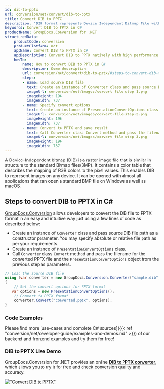 ```yaml
---
id: dib-to-pptx
url: conversion/net/convert/dib-to-pptx
title: Convert DIB to PPTX
description: "DIB format represents Device Independent Bitmap File with .dib extension. Learn how to convert DIB to PPTX file programmatically in C# language using GroupDocs.Conversion for .NET library."
keywords: Convert DIB to PPTX in C#
productName: GroupDocs.Conversion for .NET
structuredData:
    productCode: conversion
    productPlatform: net
    appName: Convert DIB to PPTX in C#
    appDescription: Convert DIB to PPTX natively with high performance using C# language and server side GroupDocs.Conversion for .NET APIs, without the use of any software like Microsoft or Open Office.
    howTo:
        name: How to convert DIB to PPTX in C# 
        description: Some description
        url: conversion/net/convert/dib-to-pptx/#steps-to-convert-dib-to-pptx-in-c
        steps:
        - name: Load source DIB file 
          text: Create an instance of Converter class and pass source DIB file path as a constructor parameter. You may specify absolute or relative file path as per your requirements. 
          imageUrl: conversion/net/images/convert-file-step-1.png
          imageHeight: 196
          imageWidth: 737
        - name: Specify convert options 
          text: Create an instance of PresentationConvertOptions class.
          imageUrl: conversion/net/images/convert-file-step-2.png
          imageHeight: 196
          imageWidth: 737
        - name: Convert to PPTX and save result 
          text: Call Converter class Convert method and pass the filename for the converted HTML file and the PresentationConvertOptions object from the previous step as parameters.
          imageUrl: conversion/net/images/convert-file-step-3.png
          imageHeight: 196
          imageWidth: 737
---
```


A Device-Independent bitmap (DIB) is a raster image file that is similar in structure to the standard Bitmap files(BMP). It contains a color table that describes the mapping of RGB colors to the pixel values. This enables DIB to represent images on any device. It can be opened with almost all applications that can open a standard BMP file on Windows as well as macOS.

## Steps to convert DIB to PPTX in C#

[GroupDocs.Conversion](https://products.groupdocs.com/conversion/net) allows developers to convert the DIB file to PPTX format in an easy and intuitive way just using a few lines of code as described below:

* Create an instance of `Converter` class and pass source DIB file path as a constructor parameter. You may specify absolute or relative file path as per your requirements. 
* Create an instance of `PresentationConvertOptions` class.
* Call `Converter` class `Convert` method and pass the filename for the converted PPTX file and the `PresentationConvertOptions` object from the previous step as parameters.

```csharp
// Load the source DIB file
using (var converter = new GroupDocs.Conversion.Converter("sample.dib"))
{
    // Set the convert options for PPTX format
   var options = new PresentationConvertOptions();
    // Convert to PPTX format
    converter.Convert("converted.pptx", options);
}
```

### Code Examples

Please find more [use-cases and complete C# sources]({{< ref "conversion/net/developer-guide/examples-and-demos.md" >}}) of our backend and frontend examples and try them for free!

### DIB to PPTX Live Demo

GroupDocs.Conversion for .NET provides an online [**DIB to PPTX converter**](https://products.groupdocs.app/conversion/dib-to-pptx), which allows you to try it for free and check conversion quality and accuracy.

[!["Convert DIB to PPTX"](conversion/net/images/convert-to-pptx/convert-dib-to-pptx.png)](https://products.groupdocs.app/conversion/dib-to-pptx)